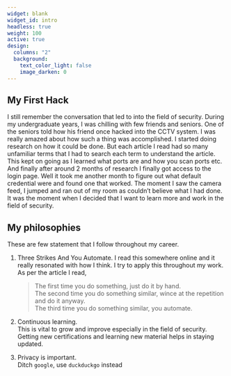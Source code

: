 ```yaml
---
widget: blank
widget_id: intro
headless: true
weight: 100
active: true
design:
  columns: "2"
  background:
    text_color_light: false
    image_darken: 0
---
```

<!--StartFragment-->

## My First Hack

I still remember the conversation that led to into the field of security. During my undergraduate years, I was chilling with few friends and seniors. One of the seniors told how his friend once hacked into the CCTV system. I was really amazed about how such a thing was accomplished. I started doing research on how it could be done. But each article I read had so many unfamiliar terms that I had to search each term to understand the article. This kept on going as I learned what ports are and how you scan ports etc. And finally after around 2 months of research I finally got access to the login page. Well it took me another month to figure out what default credential were and found one that worked. The moment I saw the camera feed, I jumped and ran out of my room as couldn’t believe what I had done. It was the moment when I decided that I want to learn more and work in the field of security.

## My philosophies

These are few statement that I follow throughout my career.

1. Three Strikes And You Automate. I read this somewhere online and it really resonated with how I think. I try to apply this throughout my work. As per the article I read,

   > The first time you do something, just do it by hand.\
   > The second time you do something similar, wince at the repetition and do it anyway.\
   > The third time you do something similar, you automate.
2. Continuous learning.\
   This is vital to grow and improve especially in the field of security. Getting new certifications and learning new material helps in staying updated.
3. Privacy is important.\
   Ditch `google`, use `duckduckgo` instead

<!--EndFragment-->